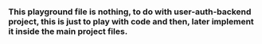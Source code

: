 ### This playground file is nothing, to do with user-auth-backend project, this is just to play with code and then, later implement it inside the main project files.